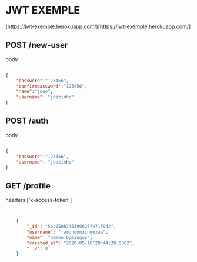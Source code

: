 # JWT EXEMPLE
(https://jwt-exemple.herokuapp.com/)[https://jwt-exemple.herokuapp.com/]
## POST /new-user
body
```json

{
	"password":"123456",
	"confirmpassword":"123456",
	"name":"joao",
	"username": "joazinho"
}
```
## POST /auth
body
```json

{
	"password":"123456",
	"username": "joazinho"
}
```
## GET /profile
headers
['x-access-token']
```json


	{
        "_id": "5ec050b7463996267471f9dc",
        "username": "ramondomiingozaa",
        "name": "Ramon Domingos",
        "created_at": "2020-05-16T20:44:39.000Z",
        "__v": 0
    }
```


